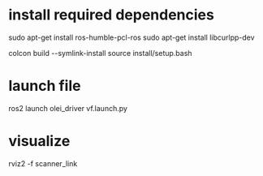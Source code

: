 # install required dependencies
sudo apt-get install ros-humble-pcl-ros
sudo apt-get install libcurlpp-dev

colcon build --symlink-install
source install/setup.bash

# launch file 
ros2 launch olei_driver vf.launch.py​​

# visualize
rviz2 -f scanner_link 
